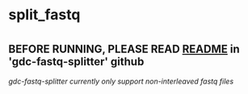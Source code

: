 # split_fastq

# 


## BEFORE RUNNING, PLEASE READ [README](https://github.com/kmhernan/gdc-fastq-splitter) in 'gdc-fastq-splitter' github
_gdc-fastq-splitter currently only support non-interleaved fastq files_
